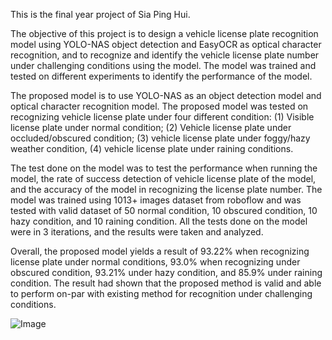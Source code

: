 This is the final year project of Sia Ping Hui.

The objective of this project is to design a vehicle license plate recognition model using YOLO-NAS object detection and EasyOCR as optical character recognition, and to recognize and identify the vehicle license plate number under challenging conditions using the model. The model was trained and tested on different experiments to identify the performance of the model. 

The proposed model is to use YOLO-NAS as an object detection model and optical character recognition model. The proposed model was tested on recognizing vehicle license plate under four different condition: (1) Visible license plate under normal condition; (2) Vehicle license plate under occluded/obscured condition; (3) vehicle license plate under foggy/hazy weather condition, (4) vehicle license plate under raining conditions. 

The test done on the model was to test the performance when running the model, the rate of success detection of vehicle license plate of the model, and the accuracy of the model in recognizing the license plate number. The model was trained using 1013+ images dataset from roboflow and was tested with valid dataset of 50 normal condition, 10 obscured condition, 10 hazy condition, and 10 raining condition. All the tests done on the model were in 3 iterations, and the results were taken and analyzed. 

Overall, the proposed model yields a result of 93.22% when recognizing license plate under normal conditions, 93.0% when recognizing under obscured condition, 93.21% under hazy condition, and 85.9% under raining condition. The result had shown that the proposed method is valid and able to perform on-par with existing method for recognition under challenging conditions.

![Image](https://github.com/user-attachments/assets/d7eb071a-4c98-4fdb-9da8-af88625b6a1f)

